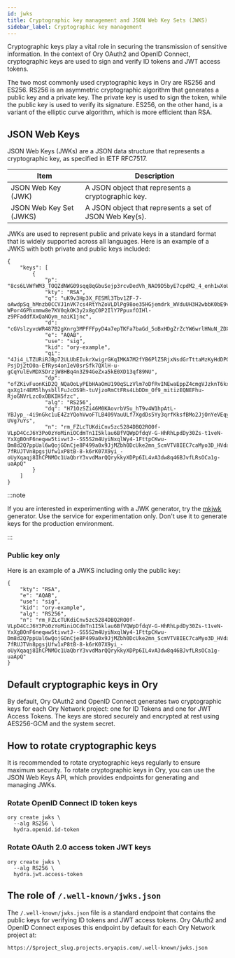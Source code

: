 ```yaml
---
id: jwks
title: Cryptographic key management and JSON Web Key Sets (JWKS)
sidebar_label: Cryptographic key management
---
```


Cryptographic keys play a vital role in securing the transmission of sensitive information. In the context of Ory OAuth2 and
OpenID Connect, cryptographic keys are used to sign and verify ID tokens and JWT access tokens.

The two most commonly used cryptographic keys in Ory are RS256 and ES256. RS256 is an asymmetric cryptographic algorithm that
generates a public key and a private key. The private key is used to sign the token, while the public key is used to verify its
signature. ES256, on the other hand, is a variant of the elliptic curve algorithm, which is more efficient than RSA.

## JSON Web Keys

JSON Web Keys (JWKs) are a JSON data structure that represents a cryptographic key, as specified in IETF RFC7517.

| Item                    | Description                                             |
| ----------------------- | ------------------------------------------------------- |
| JSON Web Key (JWK)      | A JSON object that represents a cryptographic key.      |
| JSON Web Key Set (JWKS) | A JSON object that represents a set of JSON Web Key(s). |

JWKs are used to represent public and private keys in a standard format that is widely supported across all languages. Here is an
example of a JWKS with both private and public keys included:

```
{
    "keys": [
        {
            "p": "8cs6LVWfWM3_TOQZdNWG09sqq8qGbuSejp3rcvDedVh_NAO9D5byE7cpdM2_4_enh1wXoUzzpL0MSHFLAAErJywKLUgyGmjdmJdA7IFuOV4lPNydcSuyyHm4pXVSc_ZtB0MfVPdAh1TO5zyjkk5IbIC8IYOICI1dxu8namdP5MM",
            "kty": "RSA",
            "q": "uK9v3Hp3X_FESMl3Tbv1ZF-7-oAwdpSq_hMnzb0CCVJ1nVK7cs4RtYhZoVLDlPg98oe35HGjemdrk_WVduUH3H2wbbK0bE9v_yG-WPor4GPhxmmw8e7KV0qkOK3y2x8gC0P2IlY7PpuxfOIHl-z9PFaddfXxQaNOym_naiK1jnc",
            "d": "cGVslzyvoWR487B2gXnrg3MPFFFpyD4a7epTKFa7baGd_5oBxHDgZrZcYW6wrlHNuN_ZDXucNneZeg7m5ZLUG6Uz9cYh7aBmOXiAU3Ag7ImFEVMSIKUHSGq83eKsLS8hiowEx9LeinGHr8gEHYJ9JqYV8yZOuc0_V3MQuZnCi6Xg_WmYRN8eMBV8jPKIILQX10ifrgkVSF3xXi11jN1fUiC17xCRyUArWM7c22CfONhxIXp4inGzJjoNMU7BhLJnpdgBpm9RCmNESRP2U0Yhd659upFv9NFFWmSILTwFkdYW5puaVfkHBIZV7_g5OJV7DsE2Cti5jv3SLk4CyCj68Q",
            "e": "AQAB",
            "use": "sig",
            "kid": "ory-example",
            "qi": "4Ji4_LTZURiRJBp72ULUbEIukrXwigrGKqIMKA7M2fYB6PlZ5RjxNsdGrTttaMzKyHdDPQWY01fBNzWvaZCNndUu-PsjDj2tO0a-EfRys4onIeV0srSfk7QXlH-u-gCqYulEvMDXSDrzjW8HBq4n3Z94GeZxa5kE0XD13qf89NU",
            "dp": "ofZKivFuonKiD2Q_NQaOoLyPEbHAaOmU190qSLzVlm7oDfRvINEwaEppZ4cmgVJzknT6kx5TmcbUQnY5EdC2ki-qxXg1r4EM5lhysbllFuJcOS9h-tuVjzoRmCtFRs4LbDDm_Of9_mitizEQNEFhu-RjoGNVrLzc0xOBKIH5fzc",
            "alg": "RS256",
            "dq": "H71OzSZi46M0KAovrbVSu_hT9v4W1hpAtL-YBJyp_-4i9nGkc1uE4ZzYQohVwoFTLB409VauULf7XgdDs5Yy3qrfKksfBMo2JjOnYeVEqyCfSZkaZsmyDoRuaqtCZHQZ7rW0VDxbnCvnud2ijnKVJsx_7SjiWHR3cwT-UVg7uYs",
            "n": "rm_FZLcTUKdiCnv5zc5284DBQ2RO0f-VLpD4CcJ6Y3Po0zYoMiniOCdmTn1I5klau6BfVQWpDfdqV-G-HhRhLpdDy30Zs-t1veN-YxXgBOnF6neqww5tivwtJ--SS5S2m4UyiNxqlWy4-1FttpCKwu-Dm8d2Q7ppUal6wQojGOnCje8P499a0x9JjMZbh0DcUke2mn_ScmVTV8IEC7caMyo3D_HVdaMuNDN2N2O-7fRUJTVn8pgsjUfw1xP8tB-8-k6rK07X9yi_-oUyXqaqj8IhCPNMOc1UaQbrY3vvdMarQQrykkyXDPp6IL4vA3dw8q46BJvfLRsOCa1g-uaApQ"
        }
    ]
}
```

:::note

If you are interested in experimenting with a JWK generator, try the [mkjwk](https://mkjwk.org/) generator. Use the service for
experimentation only. Don't use it to generate keys for the production environment.

:::

### Public key only

Here is an example of a JWKS including only the public key:

```
{
    "kty": "RSA",
    "e": "AQAB",
    "use": "sig",
    "kid": "ory-example",
    "alg": "RS256",
    "n": "rm_FZLcTUKdiCnv5zc5284DBQ2RO0f-VLpD4CcJ6Y3Po0zYoMiniOCdmTn1I5klau6BfVQWpDfdqV-G-HhRhLpdDy30Zs-t1veN-YxXgBOnF6neqww5tivwtJ--SS5S2m4UyiNxqlWy4-1FttpCKwu-Dm8d2Q7ppUal6wQojGOnCje8P499a0x9JjMZbh0DcUke2mn_ScmVTV8IEC7caMyo3D_HVdaMuNDN2N2O-7fRUJTVn8pgsjUfw1xP8tB-8-k6rK07X9yi_-oUyXqaqj8IhCPNMOc1UaQbrY3vvdMarQQrykkyXDPp6IL4vA3dw8q46BJvfLRsOCa1g-uaApQ"
}
```

## Default cryptographic keys in Ory

By default, Ory OAuth2 and OpenID Connect generates two cryptographic keys for each Ory Network project: one for ID Tokens and one
for JWT Access Tokens. The keys are stored securely and encrypted at rest using AES256-GCM and the system secret.

## How to rotate cryptographic keys

It is recommended to rotate cryptographic keys regularly to ensure maximum security. To rotate cryptographic keys in Ory, you can
use the JSON Web Keys API, which provides endpoints for generating and managing JWKs.

### Rotate OpenID Connect ID token keys

```
ory create jwks \
  --alg RS256 \
  hydra.openid.id-token
```

### Rotate OAuth 2.0 access token JWT keys

```
ory create jwks \
  --alg RS256 \
  hydra.jwt.access-token
```

## The role of `/.well-known/jwks.json`

The `/.well-known/jwks.json` file is a standard endpoint that contains the public keys for verifying ID tokens and JWT access
tokens. Ory OAuth2 and OpenID Connect exposes this endpoint by default for each Ory Network project at:

```
https://$project_slug.projects.oryapis.com/.well-known/jwks.json
```

